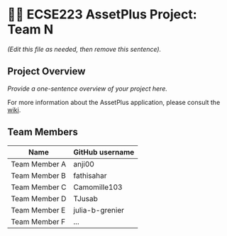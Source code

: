 # :hotel::heavy_plus_sign: ECSE223 AssetPlus Project: Team N

_(Edit this file as needed, then remove this sentence)._

## Project Overview

_Provide a one-sentence overview of your project here._

For more information about the AssetPlus application, please consult the [wiki](../../wiki).

## Team Members

| Name          | GitHub username |
| ------------- | --------------- |
| Team Member A | anji00          |
| Team Member B | fathisahar      |
| Team Member C | Camomille103    |
| Team Member D | TJusab          |
| Team Member E | julia-b-grenier |
| Team Member F | ...             |